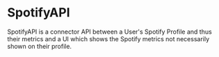 # SpotifyAPI

SpotifyAPI is a connector API between a User's Spotify Profile and thus their metrics and a UI which shows the Spotify metrics not necessarily shown on their profile.
